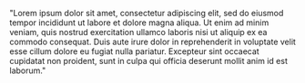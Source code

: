 "Lorem ipsum dolor sit amet, consectetur adipiscing elit, sed do eiusmod tempor incididunt ut labore et dolore
 magna aliqua. Ut enim ad minim veniam, quis nostrud exercitation ullamco laboris nisi ut aliquip ex ea
  commodo consequat. Duis aute irure dolor in reprehenderit in voluptate velit esse cillum dolore eu fugiat
   nulla pariatur. Excepteur sint occaecat cupidatat non proident, sunt in culpa qui officia deserunt mollit
    anim id est laborum."